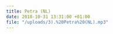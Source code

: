 ```yaml
---
title: Petra (NL)
date: 2018-10-31 13:31:00 +01:00
file: "/uploads/3).%20Petra%20(NL).mp3"
---
```


